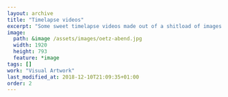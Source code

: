```yaml
---
layout: archive
title: "Timelapse videos"
excerpt: "Some sweet timelapse videos made out of a shitload of images."
image: 
  path: &image /assets/images/oetz-abend.jpg
  width: 1920
  height: 793
  feature: *image
tags: []
work: "Visual Artwork"
last_modified_at: 2018-12-10T21:09:35+01:00
order: 2
---
```

